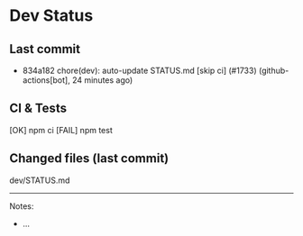 # Dev Status

## Last commit
- 834a182 chore(dev): auto-update STATUS.md [skip ci] (#1733) (github-actions[bot], 24 minutes ago)
## CI & Tests
[OK] npm ci
[FAIL] npm test

## Changed files (last commit)
dev/STATUS.md

---
Notes:
- ...
